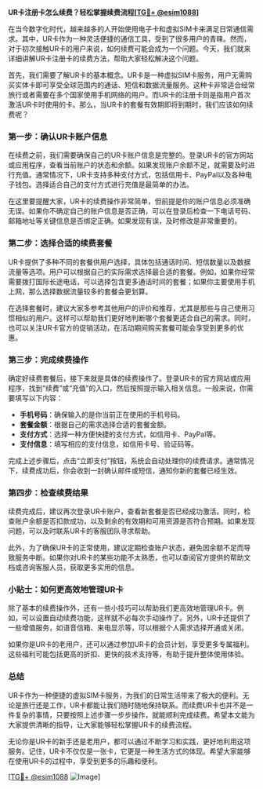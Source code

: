 **UR卡注册卡怎么续费？轻松掌握续费流程[[TG💪+ @esim1088](https://t.me/s/esim1088)]**

在当今数字化时代，越来越多的人开始使用电子卡和虚拟SIM卡来满足日常通信需求。其中，UR卡作为一种灵活便捷的通信工具，受到了很多用户的青睐。然而，对于初次接触UR卡的用户来说，如何续费可能会成为一个问题。今天，我们就来详细讲解UR卡注册卡的续费方法，帮助大家轻松解决这个问题。

首先，我们需要了解UR卡的基本概念。UR卡是一种虚拟SIM卡服务，用户无需购买实体卡即可享受全球范围内的通话、短信和数据流量服务。这种卡非常适合经常旅行或者需要在多个国家使用手机网络的用户。而UR卡的注册卡则是指用户首次激活UR卡时使用的卡。那么，当UR卡的套餐有效期即将到期时，我们应该如何续费呢？

### **第一步：确认UR卡账户信息**

在续费之前，我们需要确保自己的UR卡账户信息是完整的。登录UR卡的官方网站或应用程序，查看当前账户的状态和余额。如果发现账户余额不足，就需要及时进行充值。通常情况下，UR卡支持多种支付方式，包括信用卡、PayPal以及各种电子钱包。选择适合自己的支付方式进行充值是最简单的办法。

在这里要提醒大家，UR卡的续费操作非常简单，但前提是你的账户信息必须准确无误。如果你不确定自己的账户信息是否正确，可以在登录后检查一下电话号码、邮箱地址等关键信息是否绑定正确。如果发现有误，及时修改是非常重要的。

### **第二步：选择合适的续费套餐**

UR卡提供了多种不同的套餐供用户选择，具体包括通话时间、短信数量以及数据流量等选项。用户可以根据自己的实际需求选择最合适的套餐。例如，如果你经常需要拨打国际长途电话，可以选择包含更多通话时间的套餐；如果你主要使用手机上网，那么选择数据流量较多的套餐会更划算。

在选择套餐时，建议大家多参考其他用户的评价和推荐，尤其是那些与自己使用习惯相似的用户。这样可以帮助我们更好地判断哪个套餐更适合自己的需求。同时，也可以关注UR卡官方的促销活动，在活动期间购买套餐可能会享受到更多的优惠。

### **第三步：完成续费操作**

确定好续费套餐后，接下来就是具体的续费操作了。登录UR卡的官方网站或应用程序，找到“续费”或“充值”的入口，然后按照提示输入相关信息。一般来说，你需要填写以下内容：

- **手机号码**：确保输入的是你当前正在使用的手机号码。
- **套餐金额**：根据自己的需求选择合适的套餐金额。
- **支付方式**：选择一种方便快捷的支付方式，如信用卡、PayPal等。
- **支付信息**：填写相应的支付信息，如信用卡号、验证码等。

完成上述步骤后，点击“立即支付”按钮，系统会自动处理你的续费请求。通常情况下，续费成功后，你会收到一封确认邮件或短信，通知你新的套餐已经生效。

### **第四步：检查续费结果**

续费完成后，建议再次登录UR卡账户，查看新套餐是否已经成功激活。同时，检查账户余额是否扣款成功，以及剩余的有效期和可用资源是否符合预期。如果发现问题，可以及时联系UR卡的客服团队寻求帮助。

此外，为了确保UR卡的正常使用，建议定期检查账户状态，避免因余额不足而导致服务中断。如果你对UR卡的某些功能不太熟悉，也可以查阅官方提供的帮助文档或咨询客服人员，获取更多实用的信息。

### **小贴士：如何更高效地管理UR卡**

除了基本的续费操作外，还有一些小技巧可以帮助我们更高效地管理UR卡。例如，可以设置自动续费功能，这样就不必每次手动操作了。另外，UR卡还提供了一些增值服务，如语音信箱、来电显示等，可以根据个人需求选择开通或关闭。

如果你是UR卡的老用户，还可以通过参加UR卡的会员计划，享受更多专属福利。这些福利可能包括更高的折扣、更快的技术支持等，有助于提升整体使用体验。

### **总结**

UR卡作为一种便捷的虚拟SIM卡服务，为我们的日常生活带来了极大的便利。无论是旅行还是工作，UR卡都能让我们随时随地保持联系。而续费UR卡也并不是一件复杂的事情，只要按照上述步骤一步步操作，就能顺利完成续费。希望本文能为大家提供清晰的指导，让大家能够轻松掌握UR卡的续费流程。

无论你是UR卡的新手还是老用户，都可以通过不断学习和实践，更好地利用这项服务。记住，UR卡不仅仅是一张卡，它更是一种生活方式的体现。希望大家能够在使用UR卡的过程中，享受到更多的乐趣和便利。

[[TG💪+ @esim1088](https://t.me/s/esim1088) ![Image](https://i.postimg.cc/4NQfJmqS/Snipaste-2025-05-13-00-14-12.png)]